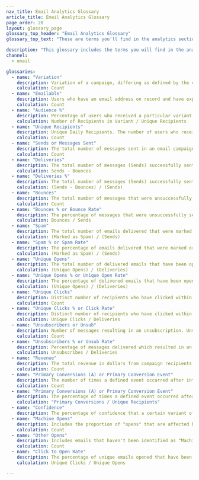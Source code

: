 ```yaml
---
nav_title: Email Analytics Glossary
article_title: Email Analytics Glossary 
page_order: 20
layout: glossary_page
glossary_top_header: "Email Analytics Glossary"
glossary_top_text: "These are terms you'll find in the analytics section of your email campaign or Canvas, post-launch. Search for the metrics you need in this glossary. <br><br> This glossary does not necessarily include metrics you might see in Currents or in other downloaded reports outside of your Braze account."

description: "This glossary includes the terms you will find in the analytics section of your email campaign or Canvas, post-launch. This glossary does not include Currents metrics."
channel:
  - email

glossaries:
  - name: "Variation"
    description: Variation of a campaign, differing as defined by the creator.
    calculation: Count
  - name: "Emailable"
    description: Users who have an email address on record and have explicitly opted in or subscribed.
    calculation: Count
  - name: "Audience %"
    description: Percentage of users who received a particular variant.
    calculation: Number of Recipients in Variant / Unique Recipients
  - name: "Unique Recipients"
    description: Unique Daily Recipients. The number of users who received a particular message in a day. This number is received from Braze.
    calculation: Count
  - name: "Sends or Messages Sent"
    description: The total number of messages sent in an email campaign. This number is received from Braze.
    calculation: Count
  - name: "Deliveries"
    description: The total number of messages (Sends) successfully sent to and received by emailable parties.
    calculation: Sends - Bounces
  - name: "Deliveries %"
    description: The total number of messages (Sends) successfully sent to and received by emailable parties.
    calculation: (Sends - Bounces) / (Sends)
  - name: "Bounces"
    description: The total number of messages that were unsuccessfully sent or designated as 'returned' or 'not received' from send services used or not received by the intended emailable users. This could occur because there is not a valid push token, the email addresses were incorrect or deactivated, or the user unsubscribed after the campaign was launched. <br><br> <b>Hard Bounces</b>&#58; A hard bounce is an email message that has been returned to the sender because the recipient's address is invalid. A hard bounce might occur because the domain name doesn't exist or because the recipient is unknown. If an email has received a hard bounce, we will stop any future requests to this email address. <br><br><b>Soft Bounces</b>&#58; A soft bounce is an email message that gets as far as the recipient's mail server but is bounced back undelivered before it gets to the recipient. A soft bounce might occur because the recipient's inbox is full, the server was down, or the message was too large for the recipient's inbox. If an email has received a soft bounce, we will usually retry within a 72 hour period, but the number of retry attempts varies from receiver to receiver. <br><br> You can also track hard and soft bounces in the <a href='/docs/user_guide/administrative/app_settings/developer_console/message_activity_log_tab/#message-activity-log-tab'>Message Activity Log</a>. <br><br><i> An email bounce for customers using SendGrid consists of hard bounces, spam, and emails sent to invalid addresses. </i>
    calculation: Count
  - name: "Bounces % or Bounce Rate"
    description: The percentage of messages that were unsuccessfully sent or designated as 'returned' or 'not received' from send services used or not received by the intended emailable users. This could occur because there is not a valid push token, the email addresses were incorrect or deactivated, or the user unsubscribed after the campaign was launched. <br> <i> An email bounce for customers using SendGrid consists of hard bounces, spam (`spam_report_drops`), and emails sent to invalid addresses (`invalid_emails`). </i>
    calculation: Bounces / Sends
  - name: "Spam"
    description: The total number of emails delivered that were marked as "spam." Braze automatically unsubscribes users that marked an email as spam, and those users won't be targeted by future emails.
    calculation: (Marked as Spam) / (Sends)
  - name: "Spam % or Spam Rate"
    description: The percentage of emails delivered that were marked or otherwise designated as "spam." Braze automatically unsubscribes users that marked an email as spam, and those users won't be targeted by future emails.
    calculation: (Marked as Spam) / (Sends)
  - name: "Unique Opens"
    description: The total number of delivered emails that have been opened by a single user or machine at least once. This is tracked over a 7 day period for Email.
    calculation: (Unique Opens) / (Deliveries)
  - name: "Unique Opens % or Unique Open Rate"
    description: The percentage of delivered emails that have been opened by a single user at least once. This is tracked over a 7 day period for Email.
    calculation: (Unique Opens) / (Deliveries)
  - name: "Unique Clicks"
    description: Distinct number of recipients who have clicked within a message at least once. This is tracked over a 7 day period for Email.
    calculation: Count
  - name: "Unique Clicks % or Click Rate"
    description: Distinct number of recipients who have clicked within a message at least once. This is tracked over a 7 day period for Email.
    calculation: Unique Clicks / Deliveries
  - name: "Unsubscribers or Unsub"
    description: Number of messages resulting in an unsubscription. Unsubscriptions occur when a user clicks on the Braze unsubscribe link.
    calculation: Count
  - name: "Unsubscribers % or Unsub Rate"
    description: Percentage of messages delivered which resulted in an unsubscription. Unsubscriptions occur when a user clicks on the Braze unsubscribe link.
    calculation: Unsubscribes / Deliveries
  - name: "Revenue"
    description: The total revenue in dollars from campaign recipients within the set <a href='/docs/user_guide/engagement_tools/campaigns/testing_and_more/conversion_events/#primary-conversion-event'>primary conversion window</a>.
    calculation: Count
  - name: "Primary Conversions (A) or Primary Conversion Event"
    description: The number of times a defined event occurred after interacting with or viewing a received message from a Braze campaign. This defined event is determined by the marketer when building the campaign.
    calculation: Count
  - name: "Primary Conversions (A) or Primary Conversion Event"
    description: The percentage of times a defined event occurred after interacting with or viewing a received message from a Braze campaign. This defined event is determined by the marketer when building the campaign.
    calculation: "Primary Conversions / Unique Recipients"
  - name: "Confidence"
    description: The percentage of confidence that a certain variant of a message is outperforming the control group.
  - name: "Machine Opens"
    description: Includes the proportion of "opens" that are affected by Apple's Mail Privacy Protection (MPP) for iOS 15. For example, if a user opens an email using the Mail app on an Apple device, this will be logged as a "Machine Opens". This metric is tracked starting November 11, 2021 for SendGrid and December 2, 2021 for MessageBird Email.
    calculation: Count
  - name: "Other Opens"
    description: Includes emails that haven't been identified as "Machine opens". For example, when a user opens an email on another platform (i.e., Gmail app on a phone, Gmail on desktop browser), this will be logged as an "Other opens". Note that a user can also open an email (i.e., the open counts toward "Other opens") before a "Machine open" count is logged. If a user opens an email once (or more) after a machine open event from a non-Apple Mail inbox, then the amount of times that the user opens the email is calculated towards "Other Opens" and only once towards "Unique Opens".
    calculation: Count
  - name: "Click to Open Rate"
    description: The percentage of unique emails opened that have been clicked at least once.
    calculation: Unique Clicks / Unique Opens

---
```

